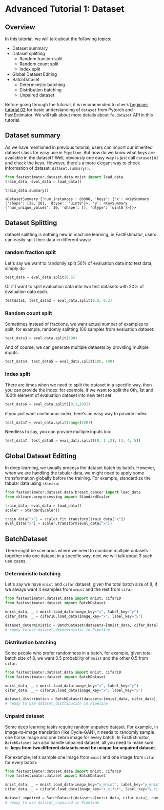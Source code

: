# Advanced Tutorial 1: Dataset

## Overview
In this tutorial, we will talk about the following topics:
* Dataset summary
* Dataset splitting
    * Random fraction split
    * Random count split
    * Index split
* Global Dataset Editing
* BatchDataset
    * Deterministic batching
    * Distribution batching
    * Unpaired dataset

Before going through the tutorial, it is recommended to check [beginner tutorial 02](linkneeded) for basic understanding of `dataset` from Pytorch and FastEstimator. We will talk about more details about `fe.dataset` API in this tutorial.

## Dataset summary
As we have mentioned in previous tutorial, users can import our inherited dataset class for easy use in `Pipeline`. But how do we know what keys are available in the dataset?   Well, obviously one easy way is just call `dataset[0]` and check the keys. However, there's a more elegant way to check information of dataset: `dataset.summary()`.


```python
from fastestimator.dataset.data.mnist import load_data
train_data, eval_data = load_data()
```


```python
train_data.summary()
```




    <DatasetSummary {'num_instances': 60000, 'keys': {'x': <KeySummary {'shape': [28, 28], 'dtype': 'uint8'}>, 'y': <KeySummary {'num_unique_values': 10, 'shape': [], 'dtype': 'uint8'}>}}>



## Dataset Splitting

dataset splitting is nothing new in machine learning, in FastEstimator, users can easily split their data in different ways:

### random fraction split
Let's say we want to randomly split 50% of evaluation data into test data, simply do:


```python
test_data = eval_data.split(0.5)
```

Or if I want to split evaluation data into two test datasets with 20% of evaluation data each.


```python
testdata1, test_data2 = eval_data.split(0.2, 0.2)
```

### Random count split
Sometimes instead of fractions, we want actual number of examples to split, for example, randomly splitting 100 samples from evaluation dataset:


```python
test_data3 = eval_data.split(100)
```

And of course, we can generate multiple datasets by providing multiple inputs:


```python
test_data4, test_data5 = eval_data.split(100, 100)
```

### Index split
There are times when we need to split the dataset in a specific way, then you can provide the index: for example, if we want to split the 0th, 1st and 100th element of evaluation dataset into new test set:


```python
test_data6 = eval_data.split([0,1,100])
```

if you just want continuous index, here's an easy way to provide index:


```python
test_data7 = eval_data.split(range(100))
```

Needless to say, you can provide multiple inputs too:


```python
test_data7, test_data8 = eval_data.split([0, 1 ,2], [3, 4, 5])
```

## Global Dataset Editting
In deep learning, we usually process the dataset batch by batch. However, when we are handling the tabular data, we might need to apply some transformation globally before the training.  For example, standardize the tabular data using `sklearn`:


```python
from fastestimator.dataset.data.breast_cancer import load_data
from sklearn.preprocessing import StandardScaler

train_data, eval_data = load_data()
scaler = StandardScaler()

train_data["x"] = scaler.fit_transform(train_data["x"])
eval_data["x"] = scaler.transform(eval_data["x"])
```

## BatchDataset

There might be scenarios where we need to combine multiple datasets together into one dataset in a specific way, next we will talk about 3 such use cases.

### Deterministic batching
Let's say we have `mnist` and `cifar` dataset, given the total batch size of 8, if we always want 4 examples from `mnist` and the rest from `cifar`:


```python
from fastestimator.dataset.data import mnist, cifar10
from fastestimator.dataset import BatchDataset

mnist_data, _ = mnist.load_data(image_key="x", label_key="y")
cifar_data, _ = cifar10.load_data(image_key="x", label_key="y")

dataset_deterministic = BatchDataset(datasets=[mnist_data, cifar_data], num_samples=[4,4])
# ready to use dataset_deterministic in Pipeline
```

### Distribution batching
Some people who prefer randomness in a batch, for example, given total batch size of 8, we want 0.5 probability of `mnist` and the other 0.5 from `cifar`:


```python
from fastestimator.dataset.data import mnist, cifar10
from fastestimator.dataset import BatchDataset

mnist_data, _ = mnist.load_data(image_key="x", label_key="y")
cifar_data, _ = cifar10.load_data(image_key="x", label_key="y")

dataset_distribution = BatchDataset(datasets=[mnist_data, cifar_data], num_samples=8, probability=[0.5, 0.5])
# ready to use dataset_distribution in Pipeline
```

### Unpaird dataset
Some deep learning tasks require random unpaired dataset. For example, in image-to-image translation (like Cycle-GAN), it needs to randomly sample one horse image and one zebra image for every batch. In FastEstimator, `BatchDataset` can also handle unpaired dataset, all you need to make sure is: **keys from two different datasets must be unique for unpaired dataset**.

For example, let's sample one image from `mnist` and one image from `cifar` for every batch:


```python
from fastestimator.dataset.data import mnist, cifar10
from fastestimator.dataset import BatchDataset

mnist_data, _ = mnist.load_data(image_key="x_mnist", label_key="y_mnist")
cifar_data, _ = cifar10.load_data(image_key="x_cifar", label_key="y_cifar")

dataset_unpaired = BatchDataset(datasets=[mnist_data, cifar_data], num_samples=[1,1])
# ready to use dataset_unpaired in Pipeline
```
